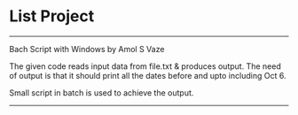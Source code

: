 # List Project

------------------------------------------------------------------------------------------------------------------------------------------

Bach Script with Windows by Amol S Vaze

The given code reads input data from file.txt & produces output. The need of output is that it should print all the dates before and upto
including Oct 6.

Small script in batch is used to achieve the output.

-------------------------------------------------------------------------------------------------------------------------------------------
